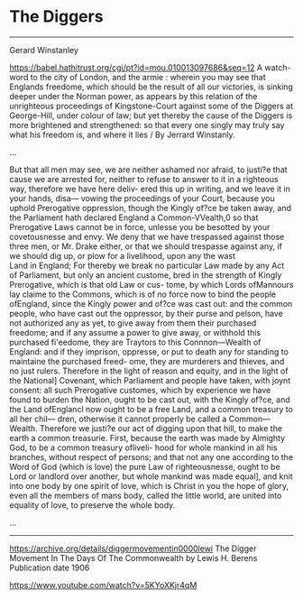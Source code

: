 # The Diggers


---
Gerard Winstanley

https://babel.hathitrust.org/cgi/pt?id=mou.010013097686&seq=12
A watch-word to the city of London, and the armie : wherein you may see that Englands freedome, which should be the result of all our victories, is sinking deeper under the Norman power, as appears by this relation of the unrighteous proceedings of Kingstone-Court against some of the Diggers at George-Hill, under colour of law; but yet thereby the cause of the Diggers is more brightened and strengthened: so that every one singly may truly say what his freedom is, and where it lies / By Jerrard Winstanly.

...

But that all men may see, we are neither ashamed nor afraid,
to justi?e that cause we are arrested for, neither to refuse to
answer to it in a righteous way, therefore we have here deliv-
ered this up in writing, and we leave it in your hands, disa—
vowing the proceedings of your Court, because you uphold
Prerogative oppression, though the Kingly of?ce be taken away,
and the Parliament hath declared England a Common-VVealth,0
so that Prerogative Laws cannot be in force, unlesse you be
besotted by your covetousnesse and envy.
We deny that we have trespassed against those three men,
or Mr. Drake either, or that we should trespasse against any, if
we should dig up, or plow for a livelihood, upon any the wast   
Land in England; For thereby we break no particular Law made
by any Act of Parliament, but only an ancient custome, bred in
the strength of Kingly Prerogative, which is that old Law or cus-
tome, by which Lords ofMannours lay claime to the Commons,
which is of no force now to bind the people ofEngland, since the
Kingly power and of?ce was cast out: and the common people,
who have cast out the oppressor, by their purse and pelson,
have not authorized any as yet, to give away from them their
purchased freedome; and if any assume a power to give away,
or withhold this purchased fi'eedome, they are Traytors to this
Connnon—Wealth of England: and if they imprison, oppresse, or
put to death any for standing to maintaine the purchased freed-
ome, they are murderers and thieves, and no just rulers.
Therefore in the light of reason and equity, and in the light
of the National] Covenant, which Parliament and people have
taken, with joynt consent: all such Prerogative customes, which
by experience we have found to burden the Nation, ought to be
cast out, with the Kingly of?ce, and the Land ofEnglancl now
ought to be a free Land, and a common treasury to all her chil—
dren, otherwise it cannot properly be called a Common—Wealth.
Therefore we justi?e our act of digging upon that hill, to
make the earth a common treasurie. First, because the earth
was made by Almighty God, to be a common treasury ofliveli-
hood for whole mankind in all his branches, without respect of
persons; and that not any one according to the Word of God
(which is love) the pure Law of righteousnesse, ought to be
Lord or landlord over another, but whole mankind was made
equal], and knit into one body by one spirit of love, which is
Christ in you the hope of glory, even all the members of mans
body, called the little world, are united into equality of love, to
preserve the whole body.   



...

---

https://archive.org/details/diggermovementin0000lewi
The Digger Movement In The Days Of The Commonwealth
by Lewis H. Berens
Publication date 1906

https://www.youtube.com/watch?v=5KYoXKjr4qM
